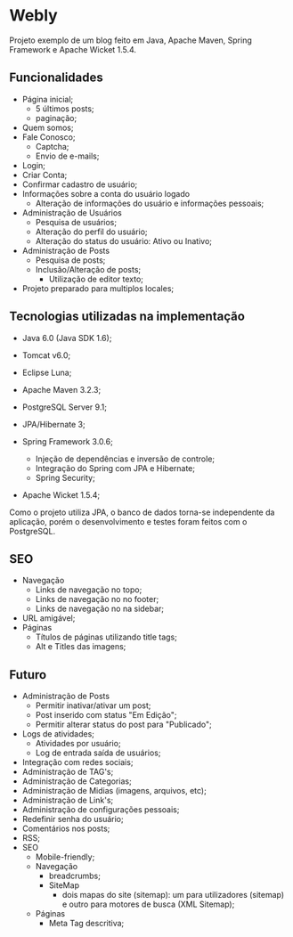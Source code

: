 Webly
=====

Projeto exemplo de um blog feito em Java, Apache Maven, Spring Framework e Apache Wicket 1.5.4.

Funcionalidades
---------------

* Página inicial;
	* 5 últimos posts;
	* paginação;
* Quem somos;
* Fale Conosco;
	* Captcha;
	* Envio de e-mails;
* Login;
* Criar Conta;
* Confirmar cadastro de usuário;
* Informações sobre a conta do usuário logado
	* Alteração de informações do usuário e informações pessoais;
* Administração de Usuários
	* Pesquisa de usuários;
	* Alteração do perfil do usuário;
	* Alteração do status do usuário: Ativo ou Inativo;
* Administração de Posts
	* Pesquisa de posts;
	* Inclusão/Alteração de posts;
		* Utilização de editor texto;
* Projeto preparado para multiplos locales;

Tecnologias utilizadas na implementação
---------------------------------------

* Java 6.0 (Java SDK 1.6);
* Tomcat v6.0;
* Eclipse Luna;
* Apache Maven 3.2.3;
* PostgreSQL Server 9.1;
* JPA/Hibernate 3;
* Spring Framework 3.0.6;
	* Injeção de dependências e inversão de controle;
	* Integração do Spring com JPA e Hibernate;
	* Spring Security;

* Apache Wicket 1.5.4;

Como o projeto utiliza JPA, o banco de dados torna-se independente da aplicação, porém o desenvolvimento e testes foram feitos com o PostgreSQL.

SEO
---

* Navegação
	* Links de navegação no topo;
	* Links de navegação no  no footer;
	* Links de navegação no  na sidebar;
* URL amigável;
* Páginas
	* Títulos de páginas utilizando title tags;
	* Alt e Titles das imagens;

Futuro
------

* Administração de Posts
	* Permitir inativar/ativar um post;
	* Post inserido com status "Em Edição";
	* Permitir alterar status do post para "Publicado";
* Logs de atividades;
	* Atividades por usuário;
	* Log de entrada saída de usuários;
* Integração com redes sociais;
* Administração de TAG's;
* Administração de Categorias;
* Administração de Midias (imagens, arquivos, etc);
* Administração de Link's;
* Administração de configurações pessoais;
* Redefinir senha do usuário;
* Comentários nos posts;
* RSS;
* SEO
	* Mobile-friendly;
	* Navegação
		* breadcrumbs;
		* SiteMap
			* dois mapas do site (sitemap): um para utilizadores (sitemap) e outro para motores de busca (XML Sitemap);
	* Páginas
		* Meta Tag descritiva;